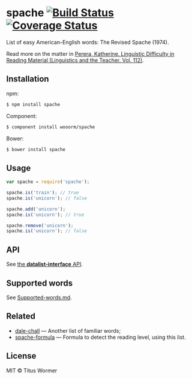 # spache [![Build Status](https://img.shields.io/travis/wooorm/spache.svg?style=flat)](https://travis-ci.org/wooorm/spache) [![Coverage Status](https://img.shields.io/coveralls/wooorm/spache.svg?style=flat)](https://coveralls.io/r/wooorm/spache?branch=master)

List of easy American-English words: The Revised Spache (1974).

Read more on the matter in [Perera, Katherine. Linguistic Difficulty in Reading Material (Linguistics and the Teacher. Vol. 112)](http://books.google.com/books?id=oNXFQ9Gn6XIC&pg=PA106&lpg=PA106).

## Installation

npm:
```sh
$ npm install spache
```

Component:
```sh
$ component install wooorm/spache
```

Bower:
```sh
$ bower install spache
```

## Usage

```js
var spache = require('spache');

spache.is('train'); // true
spache.is('unicorn'); // false

spache.add('unicorn');
spache.is('unicorn'); // true

spache.remove('unicorn');
spache.is('unicorn'); // false
```

## API

See [the **datalist-interface** API](https://github.com/wooorm/datalist-interface#datalistinterfaceisword).

## Supported words

See [Supported-words.md](Supported-words.md).

## Related

- [dale-chall](https://github.com/wooorm/dale-chall) — Another list of familiar words;
- [spache-formula](https://github.com/wooorm/spache-formula) — Formula to detect the reading level, using this list.

## License

MIT © Titus Wormer
